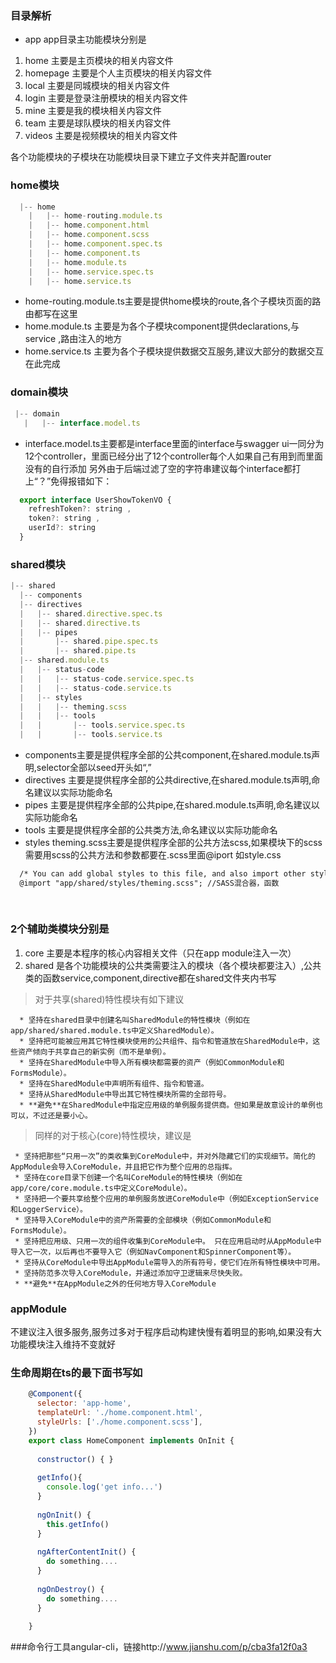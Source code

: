 ### 目录解析
- app
app目录主功能模块分别是
 1. home 主要是主页模块的相关内容文件
 2. homepage 主要是个人主页模块的相关内容文件
 3. local 主要是同城模块的相关内容文件
 4. login 主要是登录注册模块的相关内容文件
 5. mine 主要是我的模块相关内容文件
 6. team 主要是球队模块的相关内容文件
 7. videos 主要是视频模块的相关内容文件
 
各个功能模块的子模块在功能模块目录下建立子文件夹并配置router

### home模块
```javascript
  |-- home
    |   |-- home-routing.module.ts
    |   |-- home.component.html
    |   |-- home.component.scss
    |   |-- home.component.spec.ts
    |   |-- home.component.ts
    |   |-- home.module.ts
    |   |-- home.service.spec.ts
    |   |-- home.service.ts
```
* home-routing.module.ts主要是提供home模块的route,各个子模块页面的路由都写在这里 
* home.module.ts 主要是为各个子模块component提供declarations,与service ,路由注入的地方
* home.service.ts 主要为各个子模块提供数据交互服务,建议大部分的数据交互在此完成

### domain模块
```javascript
 |-- domain
   |   |-- interface.model.ts
```
* interface.model.ts主要都是interface里面的interface与swagger ui一同分为12个controller，里面已经分出了12个controller每个人如果自己有用到而里面没有的自行添加
另外由于后端过滤了空的字符串建议每个interface都打上“？”免得报错如下：
```javascript
  export interface UserShowTokenVO {
    refreshToken?: string ,
    token?: string ,
    userId?: string
  }
````


### shared模块
```javascript
|-- shared
  |-- components
  |-- directives
  |   |-- shared.directive.spec.ts
  |   |-- shared.directive.ts       
  |   |-- pipes
  |       |-- shared.pipe.spec.ts
  |       |-- shared.pipe.ts            
  |-- shared.module.ts
  |   |-- status-code
  |   |   |-- status-code.service.spec.ts
  |   |   |-- status-code.service.ts
  |   |-- styles
  |   |   |-- theming.scss
  |   |   |-- tools
  |   |       |-- tools.service.spec.ts
  |   |       |-- tools.service.ts
```
* components主要是提供程序全部的公共component,在shared.module.ts声明,selector全部以seed开头如“<seed-header>,<seed-footer>”
* directives 主要是提供程序全部的公共directive,在shared.module.ts声明,命名建议以实际功能命名
* pipes 主要是提供程序全部的公共pipe,在shared.module.ts声明,命名建议以实际功能命名
* tools 主要是提供程序全部的公共类方法,命名建议以实际功能命名
* styles theming.scss主要是提供程序全部的公共方法scss,如果模块下的scss需要用scss的公共方法和参数都要在.scss里面@iport 如style.css
```html
  /* You can add global styles to this file, and also import other style files */
  @import "app/shared/styles/theming.scss"; //SASS混合器，函数
  
  
```

### 2个辅助类模块分别是
  1. core 主要是本程序的核心内容相关文件（只在app module注入一次）
  2. shared 是各个功能模块的公共类需要注入的模块（各个模块都要注入）,公共类的函数service,component,directive都在shared文件夹内书写
  
   > 对于共享(shared)特性模块有如下建议
     
      * 坚持在shared目录中创建名叫SharedModule的特性模块（例如在app/shared/shared.module.ts中定义SharedModule）。
      * 坚持把可能被应用其它特性模块使用的公共组件、指令和管道放在SharedModule中，这些资产倾向于共享自己的新实例（而不是单例）。
      * 坚持在SharedModule中导入所有模块都需要的资产（例如CommonModule和FormsModule）。
      * 坚持在SharedModule中声明所有组件、指令和管道。
      * 坚持从SharedModule中导出其它特性模块所需的全部符号。
      * **避免**在SharedModule中指定应用级的单例服务提供商。但如果是故意设计的单例也可以，不过还是要小心。
     
   > 同样的对于核心(core)特性模块，建议是

     * 坚持把那些“只用一次”的类收集到CoreModule中，并对外隐藏它们的实现细节。简化的AppModule会导入CoreModule，并且把它作为整个应用的总指挥。
     * 坚持在core目录下创建一个名叫CoreModule的特性模块（例如在app/core/core.module.ts中定义CoreModule）。
     * 坚持把一个要共享给整个应用的单例服务放进CoreModule中（例如ExceptionService和LoggerService）。
     * 坚持导入CoreModule中的资产所需要的全部模块（例如CommonModule和FormsModule）。
     * 坚持把应用级、只用一次的组件收集到CoreModule中。 只在应用启动时从AppModule中导入它一次，以后再也不要导入它（例如NavComponent和SpinnerComponent等）。
     * 坚持从CoreModule中导出AppModule需导入的所有符号，使它们在所有特性模块中可用。
     * 坚持防范多次导入CoreModule，并通过添加守卫逻辑来尽快失败。
     * **避免**在AppModule之外的任何地方导入CoreModule
     
### appModule 
  不建议注入很多服务,服务过多对于程序启动构建快慢有着明显的影响,如果没有大功能模块注入维持不变就好

  
### 生命周期在ts的最下面书写如
``` javascript
    @Component({
      selector: 'app-home',
      templateUrl: './home.component.html',
      styleUrls: ['./home.component.scss'],
    })
    export class HomeComponent implements OnInit {
    
      constructor() { }
      
      getInfo(){
        console.log('get info...')
      }
      
      ngOnInit() {
        this.getInfo()
      }
      
      ngAfterContentInit() {
        do something....
      }
      
      ngOnDestroy() {
        do something....
      }
      
    }
   ```
###命令行工具angular-cli，链接http://www.jianshu.com/p/cba3fa12f0a3